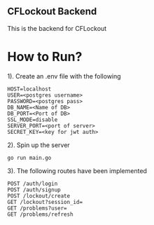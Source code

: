 ## CFLockout Backend
 
This is the backend for CFLockout

# How to Run?

1). Create an .env file with the following

```
HOST=localhost
USER=<postgres username>
PASSWORD=<postgres pass>
DB_NAME=<Name of DB>
DB_PORT=<Port of DB>
SSL_MODE=disable
SERVER_PORT=<port of server>
SECRET_KEY=<key for jwt auth>
```

2). Spin up the server

```
go run main.go
```


3). The following routes have been implemented

```
POST /auth/login
POST /auth/signup
POST /lockout/create
GET /lockout?session_id=
GET /problems?user=
GET /problems/refresh
```